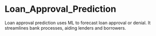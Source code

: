 # Loan_Approval_Prediction
Loan approval prediction uses ML to forecast loan approval or denial. It streamlines bank processes, aiding lenders and borrowers.
